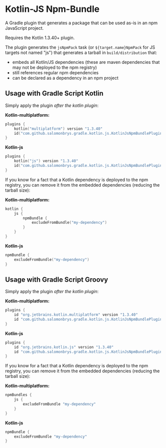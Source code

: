 Kotlin-JS Npm-Bundle
====================

A Gradle plugin that generates a package that can be used as-is in an npm JavaScript project.

Requires the Kotlin 1.3.40+ plugin.

The plugin generates the `jsNpmPack` task (or `${target.name}NpmPack` for JS targets not named "js") that generates a tarball in `build/distribution` that:

- embeds all Kotlin/JS dependencies (these are maven dependencies that may not be deployed to the npm registry)
- still references regular npm dependencies
- can be declared as a dependency in an npm project

Usage with Gradle Script Kotlin
-------------------------------

Simply apply the plugin *after the kotlin plugin*:

**Kotlin-multiplatform:**

```kotlin
plugins {
    kotlin("multiplatform") version "1.3.40"
    id("com.github.salomonbrys.gradle.kotlin.js.KotlinJsNpmBundlePlugin") version "1.0.0"
}
```

**Kotlin-js**

```kotlin
plugins {
    kotlin("js") version "1.3.40"
    id("com.github.salomonbrys.gradle.kotlin.js.KotlinJsNpmBundlePlugin") version "1.0.0"
}
```

If you know for a fact that a Kotlin dependency is deployed to the npm registry, you can remove it from the embedded dependencies (reducing the tarball size):

**Kotlin-multiplatform:**

```kotlin
kotlin {
    js {
        npmBundle {
            excludeFromBundle("my-dependency")
        }
    }
}
```

**Kotlin-js**

```kotlin
npmBundle {
    excludeFromBundle("my-dependency")
}
```


Usage with Gradle Script Groovy
-------------------------------

Simply apply the plugin *after the kotlin plugin*:

**Kotlin-multiplatform:**

```groovy
plugins {
    id "org.jetbrains.kotlin.multiplatform" version "1.3.40"
    id "com.github.salomonbrys.gradle.kotlin.js.KotlinJsNpmBundlePlugin" version "1.0.0"
}
```

**Kotlin-js**

```groovy
plugins {
    id "org.jetbrains.kotlin.js" version "1.3.40"
    id "com.github.salomonbrys.gradle.kotlin.js.KotlinJsNpmBundlePlugin" version "1.0.0"
}
```

If you know for a fact that a Kotlin dependency is deployed to the npm registry, you can remove it from the embedded dependencies (reducing the tarball size):

**Kotlin-multiplatform:**

```groovy
npmBundles {
    js {
        excludeFromBundle "my-dependency"
    }
}
```

**Kotlin-js**

```groovy
npmBundle {
    excludeFromBundle "my-dependency"
}
```
